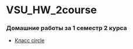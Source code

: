 # VSU_HW_2course
### Домашние работы за 1 семестр 2 курса
- [Класс circle](https://github.com/ninjaflesh/VSU_HW_2course/tree/main/Circle)
